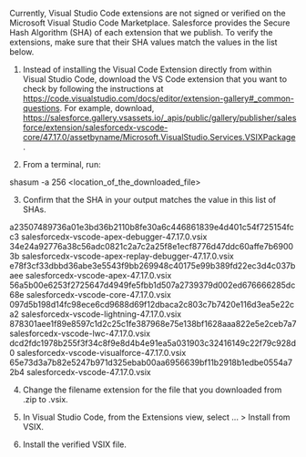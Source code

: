 Currently, Visual Studio Code extensions are not signed or verified on the
Microsoft Visual Studio Code Marketplace. Salesforce provides the Secure Hash
Algorithm (SHA) of each extension that we publish. To verify the extensions,
make sure that their SHA values match the values in the list below.

1. Instead of installing the Visual Code Extension directly from within Visual
   Studio Code, download the VS Code extension that you want to check by
   following the instructions at
   https://code.visualstudio.com/docs/editor/extension-gallery#_common-questions.
   For example, download,
   https://salesforce.gallery.vsassets.io/_apis/public/gallery/publisher/salesforce/extension/salesforcedx-vscode-core/47.17.0/assetbyname/Microsoft.VisualStudio.Services.VSIXPackage.

2. From a terminal, run:

shasum -a 256 <location_of_the_downloaded_file>

3. Confirm that the SHA in your output matches the value in this list of SHAs.

a23507489736a01e3bd36b2110b8fe30a6c446861839e4d401c54f725154fcc3  salesforcedx-vscode-apex-debugger-47.17.0.vsix
34e24a92776a38c56adc0821c2a7c2a25f8e1ecf8776d47ddc60affe7b69003b  salesforcedx-vscode-apex-replay-debugger-47.17.0.vsix
e78f3cf33dbbd36abe3e5543f9bb269948c40175e99b389fd22ec3d4c037baee  salesforcedx-vscode-apex-47.17.0.vsix
56a5b00e6253f2725647d4949fe5fbb1d507a2739379d002ed676666285dc68e  salesforcedx-vscode-core-47.17.0.vsix
097d5b198d14fc98ece6cd9688d69f12dbaca2c803c7b7420e116d3ea5e22ca2  salesforcedx-vscode-lightning-47.17.0.vsix
878301aee1f89e8597c1d2c25c1fe387968e75e138bf1628aaa822e5e2ceb7a7  salesforcedx-vscode-lwc-47.17.0.vsix
dcd2fdc1978b255f3f34c8f9e8d4b4e91ea5a031903c32416149c22f79c928d0  salesforcedx-vscode-visualforce-47.17.0.vsix
65e73d3a7b82e5247b971d325ebab00aa6956639bf11b2918b1edbe0554a72b4  salesforcedx-vscode-47.17.0.vsix


4. Change the filename extension for the file that you downloaded from .zip to
.vsix.

5. In Visual Studio Code, from the Extensions view, select ... > Install from
VSIX.

6. Install the verified VSIX file.
